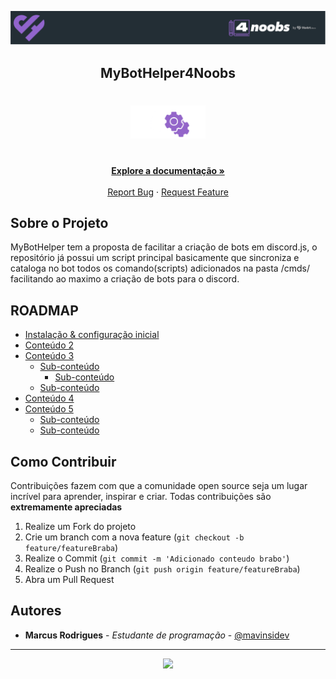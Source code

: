 <!-- Logo 4noobs -->

<p align="center">
  <a href="https://github.com/he4rt/4noobs" target="_blank">
    <img src="https://github.com/he4rt/4noobs/raw/master/.github/header_4noobs.svg">
  </a>
</p>

<!-- Title -->

<p align="center">
  <h2 align="center">MyBotHelper4Noobs</h2>

  <h1 align="center"><img src="./imgs/icon.png" alt="Imagem da linguagem" width="120"></h1>
  
  <p align="center">
    <br />
    <a href="#ROADMAP"><strong>Explore a documentação »</strong></a>
    <br />
    <br />
    <a href="https://github.com/mavinsi/mybothelper4noobs/issues/new">Report Bug</a>
    ·
    <a href="https://github.com/mavinsi/mybothelper4noobs/issues/new">Request Feature</a>
  </p>
</p>
    
 <!-- ABOUT THE PROJECT -->

## Sobre o Projeto
MyBotHelper tem a proposta de facilitar a criação de bots em discord.js, o repositório já possui um script principal basicamente que sincroniza e cataloga no bot todos os comando(scripts) adicionados na pasta /cmds/ facilitando ao maximo a criação de bots para o discord.

<!-- ROADMAP OF PROJECT -->

## ROADMAP

- [Instalação & configuração inicial](https://github.com/mavinsi/mybothelper4noobs/blob/main/roadmap/h_install.md)
- [Conteúdo 2](link-segunda-parte)
- [Conteúdo 3](link-terceira-parte)
  - [Sub-conteúdo](link-sub-conteudo)
  	- [Sub-conteúdo](link-sub-conteudo)
  - [Sub-conteúdo](link-sub-conteudo)
- [Conteúdo 4](link-quarta-parte)
- [Conteúdo 5](link-quinta-parte)
  - [Sub-conteúdo](link-sub-conteudo)
  - [Sub-conteúdo](link-sub-conteudo)
  
  
<!-- CONTRIBUTING -->

## Como Contribuir

Contribuições fazem com que a comunidade open source seja um lugar incrível para aprender, inspirar e criar. Todas contribuições
são **extremamente apreciadas**

1. Realize um Fork do projeto
2. Crie um branch com a nova feature (`git checkout -b feature/featureBraba`)
3. Realize o Commit (`git commit -m 'Adicionado conteudo brabo'`)
4. Realize o Push no Branch (`git push origin feature/featureBraba`)
5. Abra um Pull Request

## Autores

- **Marcus Rodrigues** - _Estudante de programação_ - [@mavinsidev](seutwitter)

---

<p align="center">
  <a href="https://github.com/he4rt/4noobs" target="_blank">
    <img src="../.github/footer_4noobs.svg" width="380">
  </a>
</p>
